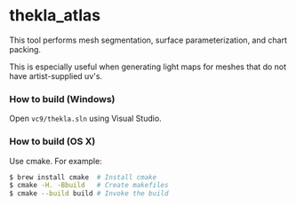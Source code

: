 thekla_atlas
============

This tool performs mesh segmentation, surface parameterization, and chart packing.

This is especially useful when generating light maps for meshes that do not have artist-supplied uv's.

### How to build (Windows)

Open `vc9/thekla.sln` using Visual Studio.

### How to build (OS X)

Use cmake.  For example:

```bash
$ brew install cmake  # Install cmake
$ cmake -H. -Bbuild   # Create makefiles
$ cmake --build build # Invoke the build
```
